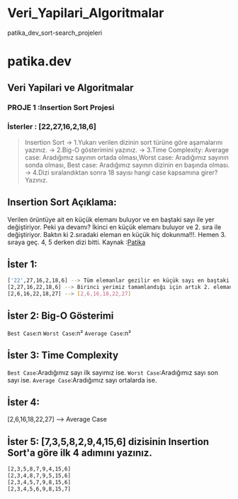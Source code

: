# Veri_Yapilari_Algoritmalar
patika_dev_sort-search_projeleri
# patika.dev
## Veri Yapilari ve Algoritmalar
### PROJE 1 :Insertion Sort Projesi
### İsterler : [22,27,16,2,18,6] 
> Insertion Sort
-> 1.Yukarı verilen dizinin sort türüne göre aşamalarını yazınız.
-> 2.Big-O gösterimini yazınız.
-> 3.Time Complexity: Average case: Aradığımız sayının ortada olması,Worst case: Aradığımız sayının sonda olması, Best case: Aradığımız sayının dizinin en başında olması.
-> 4.Dizi sıralandıktan sonra 18 sayısı hangi case kapsamına girer? Yazınız.


## Insertion Sort Açıklama:
Verilen örüntüye ait en küçük elemanı buluyor ve en baştaki sayı ile yer değiştiriyor. Peki ya devamı? İkinci en küçük elemanı buluyor ve 2. sıra ile değiştiriyor. Baktın ki 2.sıradaki eleman en küçük hiç dokunma!!!. Hemen 3. sıraya geç. 4, 5 derken dizi bitti.
Kaynak :[Patika](https://app.patika.dev/courses/veri-yapilari-ve-algoritmalar/insertion-sort)

## İster 1:
```sh
['22',27,16,2,18,6] --> Tüm elemanlar gezilir en küçük sayı en baştaki ile yer değiştirilir.
[2,27,16,22,18,6] --> Birinci yerimiz tamamlandığı için artık 2. elemandan itibaren aynı işlemler yapılır.
[2,6,16,22,18,27] --> [2,6,16,18,22,27]
```

## İster 2: Big-O Gösterimi
`Best Case`:n
`Worst Case`:n²
`Average Case`:n²

## İster 3: Time Complexity
`Best Case`:Aradığımız sayı ilk sayımız ise.
`Worst Case`:Aradığımız sayı son sayı ise.
`Average Case`:Aradığımız sayı ortalarda ise.

## İster 4: 
[2,6,16,18,22,27] --> Average Case

## İster 5: [7,3,5,8,2,9,4,15,6] dizisinin Insertion Sort'a göre ilk 4 adımını yazınız.
```sh
[2,3,5,8,7,9,4,15,6]
[2,3,4,8,7,9,5,15,6]
[2,3,4,5,7,9,8,15,6]
[2,3,4,5,6,9,8,15,7]
```





